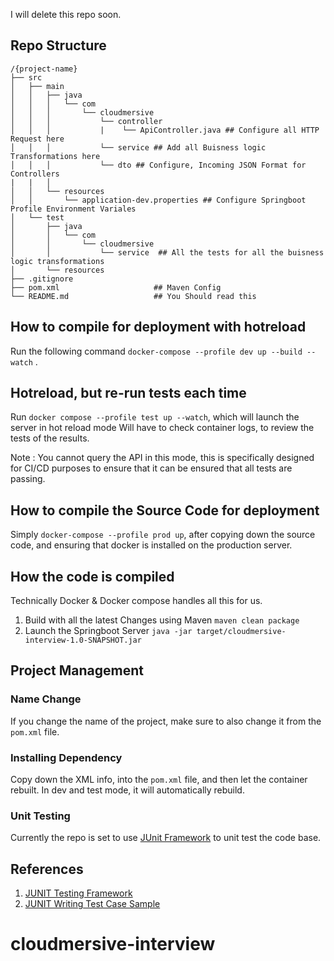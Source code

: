 I will delete this repo soon.

## Repo Structure
```
/{project-name}
├── src
│   ├── main
│   │   ├── java
│   │   │   └── com
│   │   │       └── cloudmersive
│   │   │           └── controller
│   │   │           |    └── ApiController.java ## Configure all HTTP Request here
│	│	│			└── service ## Add all Buisness logic Transformations here
│	│	│			└── dto ## Configure, Incoming JSON Format for Controllers
|	|	│			
│   │   └── resources
│   │       └── application-dev.properties ## Configure Springboot Profile Environment Variales
│   └── test
│       ├── java
│       │   └── com
│       │       └── cloudmersive
│       │           └── service  ## All the tests for all the buisness logic transformations
│       └── resources
├── .gitignore
├── pom.xml						## Maven Config
└── README.md					## You Should read this
```

## How to compile for deployment with hotreload
Run the following command ```docker-compose --profile dev up --build --watch``` .  

## Hotreload, but re-run tests each time
Run ```docker compose --profile test up --watch```, which will launch the server in hot reload mode
Will have to check container logs, to review the tests of the results.

Note : You cannot query the API in this mode, this is specifically designed for CI/CD purposes to ensure that it can be ensured that all tests are passing.

## How to compile the Source Code for deployment
Simply ```docker-compose --profile prod up```, after copying down the source code, and ensuring that docker is installed on the production server.

## How the code is compiled
Technically Docker & Docker compose handles all this for us.

1. Build with all the latest Changes using Maven
```maven clean package```
2. Launch the Springboot Server
```java -jar target/cloudmersive-interview-1.0-SNAPSHOT.jar ```



## Project Management

### Name Change

If you change the name of the project, make sure to also change it from the ```pom.xml``` file.

### Installing Dependency

Copy down the XML info, into the ```pom.xml``` file, and then let the container rebuilt. In dev and test mode, it will automatically rebuild.

### Unit Testing

Currently the repo is set to use [JUnit Framework](https://junit.org/junit4/javadoc/4.8/org/junit/Assert.html) to unit test the code base.



## References

1. [JUNIT Testing Framework](https://junit.org/junit4/javadoc/4.8/org/junit/Assert.html) 
2. [JUNIT Writing Test Case Sample](https://junit.org/junit5/docs/current/user-guide/#writing-tests)
# cloudmersive-interview

